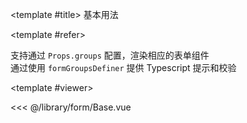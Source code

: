 <CodeRunner>
  
<template #title>
基本用法
</template>
  
<template #refer>

支持通过 `Props.groups` 配置，渲染相应的表单组件  
通过使用 `formGroupsDefiner` 提供 Typescript 提示和校验

</template>
  
<template #viewer>
  <Viewer />
</template>
  
<<< @/library/form/Base.vue
  
</CodeRunner>

<script setup lang="ts">
import Viewer from '@/library/form/Base.vue'
</script>
